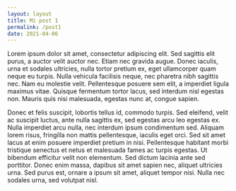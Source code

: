 ```yaml
---
layout: layout
title: Mi post 1
permalink: /post1
date: 2021-04-06
---
```


<p>Lorem ipsum dolor sit amet, consectetur adipiscing elit. Sed sagittis elit purus, a auctor velit auctor nec. Etiam nec gravida augue. Donec iaculis, urna et sodales ultricies, nulla tortor pretium ex, eget ullamcorper quam neque eu turpis. Nulla vehicula facilisis neque, nec pharetra nibh sagittis nec. Nam eu molestie velit. Pellentesque posuere sem elit, a imperdiet ligula maximus vitae. Quisque fermentum tortor lacus, sed interdum nisl egestas non. Mauris quis nisi malesuada, egestas nunc at, congue sapien.
</p>
<p>
Donec et felis suscipit, lobortis tellus id, commodo turpis. Sed eleifend, velit ac suscipit luctus, ante nulla sagittis ex, sed egestas arcu leo egestas ex. Nulla imperdiet arcu nulla, nec interdum ipsum condimentum sed. Aliquam lorem risus, fringilla non mattis pellentesque, iaculis eget orci. Sed sit amet lacus at enim posuere imperdiet pretium in nisi. Pellentesque habitant morbi tristique senectus et netus et malesuada fames ac turpis egestas. Ut bibendum efficitur velit non elementum. Sed dictum lacinia ante sed porttitor. Donec enim massa, dapibus sit amet sapien nec, aliquet ultricies urna. Sed purus est, ornare a ipsum sit amet, aliquet tempor nisi. Nulla nec sodales urna, sed volutpat nisl.</p>
